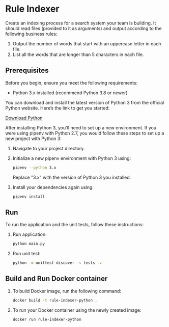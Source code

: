 # Rule Indexer

Create an indexing process for a search system your team is building. It should read files (provided to it as arguments) and output according to the following business rules:
1. Output the number of words that start with an uppercase letter in each file.
2. List all the words that are longer than 5 characters in each file.

## Prerequisites

Before you begin, ensure you meet the following requirements:
- Python 3.x installed (recommend Python 3.8 or newer)

You can download and install the latest version of Python 3 from the official Python website. Here’s the link to get you started:

[Download Python](https://www.python.org/downloads/)

After installing Python 3, you'll need to set up a new environment. If you were using pipenv with Python 2.7, you would follow these steps to set up a new project with Python 3:

1. Navigate to your project directory.
2. Initialize a new pipenv environment with Python 3 using:

    ```bash
    pipenv --python 3.x
    ```
    Replace "3.x" with the version of Python 3 you installed.

3. Install your dependencies again using:

    ```bash
    pipenv install
    ```

## Run

To run the application and the unit tests, follow these instructions:

1. Run application:
    ```bash
    python main.py
    ```

2. Run unit test:
    ```bash
    python -m unittest discover -s tests -v
    ```

## Build and Run Docker container

1. To build Docker image, run the following command:

    ```bash
    docker build -t rule-indexer-python .
    ```

2. To run your Docker container using the newly created image:

    ```bash
    docker run rule-indexer-python
    ```